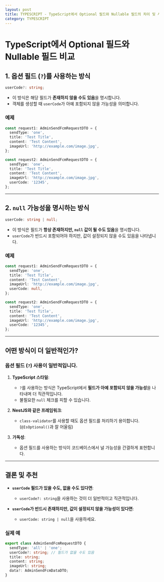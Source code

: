```yaml
---
layout: post
title: TYPESCRIPT - TypeScript에서 Optional 필드와 Nullable 필드의 차이 및 사용 가이드
category: TYPESCRIPT
---
```


# TypeScript에서 Optional 필드와 Nullable 필드 비교

## 1. 옵션 필드 (`?`)를 사용하는 방식

```typescript
userCode?: string;
```

- 이 방식은 해당 필드가 **존재하지 않을 수도 있음**을 명시합니다.
- 객체를 생성할 때 `userCode`가 아예 포함되지 않을 가능성을 의미합니다.

### 예제
```typescript
const request1: AdminSendFcmRequestDTO = {
  sendType: 'one',
  title: 'Test Title',
  content: 'Test Content',
  imageUrl: 'http://example.com/image.jpg',
};

const request2: AdminSendFcmRequestDTO = {
  sendType: 'one',
  title: 'Test Title',
  content: 'Test Content',
  imageUrl: 'http://example.com/image.jpg',
  userCode: '12345',
};
```

---

## 2. `null` 가능성을 명시하는 방식

```typescript
userCode: string | null;
```

- 이 방식은 필드가 **항상 존재하지만, `null` 값이 될 수도 있음**을 명시합니다.
- `userCode`가 반드시 포함되어야 하지만, 값이 설정되지 않을 수도 있음을 나타냅니다.

### 예제
```typescript
const request1: AdminSendFcmRequestDTO = {
  sendType: 'one',
  title: 'Test Title',
  content: 'Test Content',
  imageUrl: 'http://example.com/image.jpg',
  userCode: null,
};

const request2: AdminSendFcmRequestDTO = {
  sendType: 'one',
  title: 'Test Title',
  content: 'Test Content',
  imageUrl: 'http://example.com/image.jpg',
  userCode: '12345',
};
```

---

## 어떤 방식이 더 일반적인가?

### **옵션 필드 (`?`) 사용이 일반적입니다.**

1. **TypeScript 스타일**:
   - `?`를 사용하는 방식은 TypeScript에서 **필드가 아예 포함되지 않을 가능성**을 나타내며 더 직관적입니다.
   - 불필요한 `null` 체크를 피할 수 있습니다.

2. **NestJS와 같은 프레임워크**:
   - `class-validator`를 사용할 때도 옵션 필드를 처리하기 용이합니다. (`@IsOptional()`과 잘 어울림)

3. **가독성**:
   - 옵션 필드를 사용하는 방식이 코드베이스에서 널 가능성을 간결하게 표현합니다.

---

## 결론 및 추천

- **`userCode` 필드가 있을 수도, 없을 수도 있다면**: 
  - `userCode?: string`을 사용하는 것이 더 일반적이고 직관적입니다.
  
- **`userCode`가 반드시 존재하지만, 값이 설정되지 않을 가능성이 있다면**: 
  - `userCode: string | null`을 사용하세요.

### 실제 예
```typescript
export class AdminSendFcmRequestDTO {
  sendType: 'all' | 'one';
  userCode?: string; // 필드가 없을 수도 있음
  title: string;
  content: string;
  imageUrl: string;
  data?: AdminSendFcmDataDTO;
}
```

